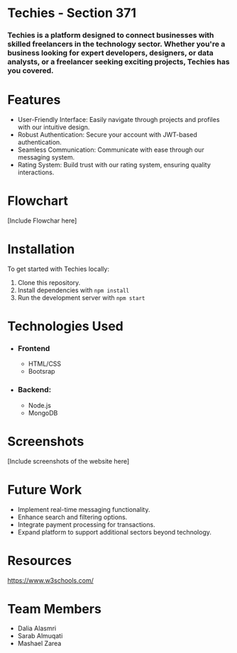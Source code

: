 # Techies - Section 371
### Techies is a platform designed to connect businesses with skilled freelancers in the technology sector. Whether you're a business looking for expert developers, designers, or data analysts, or a freelancer seeking exciting projects, Techies has you covered.

 


# Features
- User-Friendly Interface: Easily navigate through projects and profiles with our intuitive design.
- Robust Authentication: Secure your account with JWT-based authentication.
- Seamless Communication: Communicate with ease through our messaging system.
- Rating System: Build trust with our rating system, ensuring quality interactions.

# Flowchart
[Include Flowchar here]



# Installation
To get started with Techies locally:

1. Clone this repository.
2. Install dependencies with `npm install`
3. Run the development server with `npm start`


# Technologies Used
- ### Frontend
  - HTML/CSS
  - Bootsrap
- ### Backend:
  - Node.js
  - MongoDB


# Screenshots
[Include screenshots of the website here]


# Future Work
- Implement real-time messaging functionality.
- Enhance search and filtering options.
- Integrate payment processing for transactions.
- Expand platform to support additional sectors beyond technology.


# Resources
https://www.w3schools.com/


# Team Members
- Dalia Alasmri
- Sarab Almuqati
- Mashael Zarea
